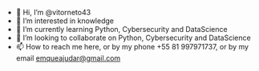 - 👋 Hi, I’m @vitorneto43
- 👀 I’m interested in knowledge
- 🌱 I’m currently learning Python, Cybersecurity and DataScience 
- 💞️ I’m looking to collaborate on Python, Cybersecurity and DataScience 
- 📫 How to reach me here, or by my phone +55 81 997971737, or by my email emqueajudar@gmail.com

<!---
vitorneto43/vitorneto43 is a ✨ special ✨ repository because its `README.md` (this file) appears on your GitHub profile.
You can click the Preview link to take a look at your changes.
--->
